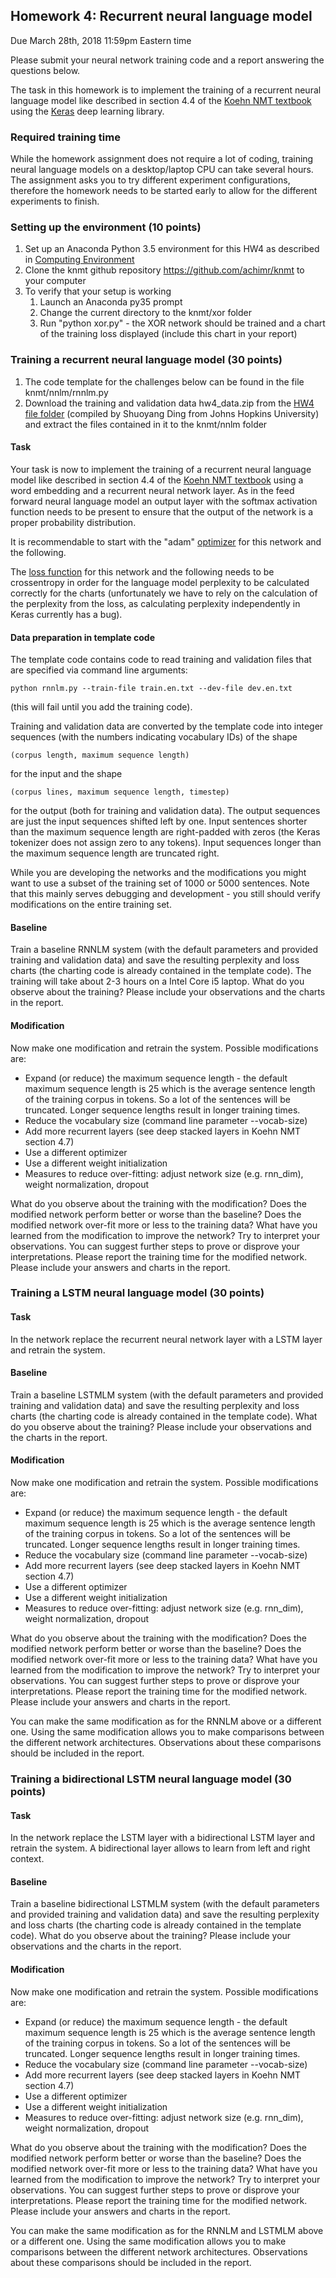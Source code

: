 Homework 4: Recurrent neural language model
-------------------------------------------

Due March 28th, 2018 11:59pm Eastern time

Please submit your neural network training code and a report answering
the questions below.

The task in this homework is to implement the training of a recurrent
neural language model like described in section 4.4 of the [Koehn NMT
textbook](http://mt-class.org/jhu/assets/nmt-book.pdf) using the
[Keras](https://keras.io/) deep learning library.

### Required training time

While the homework assignment does not require a lot of coding, training
neural language models on a desktop/laptop CPU can take several hours.
The assignment asks you to try different experiment configurations,
therefore the homework needs to be started early to allow for the
different experiments to finish.

### Setting up the environment (10 points)

1.  Set up an Anaconda Python 3.5 environment for this HW4 as described
    in [Computing
    Environment](https://georgetown.instructure.com/courses/56464/pages/computing-environment)
2.  Clone the knmt github repository <https://github.com/achimr/knmt> to
    your computer
3.  To verify that your setup is working
    1.  Launch an Anaconda py35 prompt
    2.  Change the current directory to the knmt/xor folder
    3.  Run \"python xor.py\" - the XOR network should be trained and a
        chart of the training loss displayed (include this chart in your
        report)

### Training a recurrent neural language model (30 points)

1.  The code template for the challenges below can be found in the file
    knmt/nnlm/rnnlm.py
2.  Download the training and validation data hw4\_data.zip from the
    [HW4 file
    folder](https://georgetown.instructure.com/courses/56464/files/folder/homework/hw4)
    (compiled by Shuoyang Ding from Johns Hopkins University) and
    extract the files contained in it to the knmt/nnlm folder

#### Task

Your task is now to implement the training of a recurrent neural
language model like described in section 4.4 of the [Koehn NMT
textbook](http://mt-class.org/jhu/assets/nmt-book.pdf) using a word
embedding and a recurrent neural network layer. As in the feed forward
neural language model an output layer with the softmax activation
function needs to be present to ensure that the output of the network is
a proper probability distribution.

It is recommendable to start with the \"adam\"
[optimizer](https://keras.io/optimizers/) for this network and the
following.

The [loss function](https://keras.io/losses/) for this network and the
following needs to be crossentropy in order for the language model
perplexity to be calculated correctly for the charts (unfortunately we
have to rely on the calculation of the perplexity from the loss, as
calculating perplexity independently in Keras currently has a bug).

#### Data preparation in template code

The template code contains code to read training and validation files
that are specified via command line arguments:

``` {style="padding-left: 30px;"}
python rnnlm.py --train-file train.en.txt --dev-file dev.en.txt
```

(this will fail until you add the training code).

Training and validation data are converted by the template code into
integer sequences (with the numbers indicating vocabulary IDs) of the
shape

    (corpus length, maximum sequence length)

for the input and the shape

    (corpus lines, maximum sequence length, timestep)

for the output (both for training and validation data). The output
sequences are just the input sequences shifted left by one. Input
sentences shorter than the maximum sequence length are right-padded with
zeros (the Keras tokenizer does not assign zero to any tokens). Input
sequences longer than the maximum sequence length are truncated right.

While you are developing the networks and the modifications you might
want to use a subset of the training set of 1000 or 5000 sentences. Note
that this mainly serves debugging and development - you still should
verify modifications on the entire training set.

#### Baseline

Train a baseline RNNLM system (with the default parameters and provided
training and validation data) and save the resulting perplexity and loss
charts (the charting code is already contained in the template code).
The training will take about 2-3 hours on a Intel Core i5 laptop. What
do you observe about the training? Please include your observations and
the charts in the report.

#### Modification

Now make one modification and retrain the system. Possible modifications
are:

-   Expand (or reduce) the maximum sequence length - the default maximum
    sequence length is 25 which is the average sentence length of the
    training corpus in tokens. So a lot of the sentences will be
    truncated. Longer sequence lengths result in longer training times.
-   Reduce the vocabulary size (command line parameter \--vocab-size)
-   Add more recurrent layers (see deep stacked layers in Koehn NMT
    section 4.7)
-   Use a different optimizer
-   Use a different weight initialization
-   Measures to reduce over-fitting: adjust network size (e.g.
    rnn\_dim), weight normalization, dropout

What do you observe about the training with the modification? Does the
modified network perform better or worse than the baseline? Does the
modified network over-fit more or less to the training data? What have
you learned from the modification to improve the network? Try to
interpret your observations. You can suggest further steps to prove or
disprove your interpretations. Please report the training time for the
modified network. Please include your answers and charts in the report.

### Training a LSTM neural language model (30 points)

#### Task

In the network replace the recurrent neural network layer with a LSTM
layer and retrain the system.

#### Baseline

Train a baseline LSTMLM system (with the default parameters and provided
training and validation data) and save the resulting perplexity and loss
charts (the charting code is already contained in the template code).
What do you observe about the training? Please include your observations
and the charts in the report.

#### Modification

Now make one modification and retrain the system. Possible modifications
are:

-   Expand (or reduce) the maximum sequence length - the default maximum
    sequence length is 25 which is the average sentence length of the
    training corpus in tokens. So a lot of the sentences will be
    truncated. Longer sequence lengths result in longer training times.
-   Reduce the vocabulary size (command line parameter \--vocab-size)
-   Add more recurrent layers (see deep stacked layers in Koehn NMT
    section 4.7)
-   Use a different optimizer
-   Use a different weight initialization
-   Measures to reduce over-fitting: adjust network size (e.g.
    rnn\_dim), weight normalization, dropout

What do you observe about the training with the modification? Does the
modified network perform better or worse than the baseline? Does the
modified network over-fit more or less to the training data? What have
you learned from the modification to improve the network? Try to
interpret your observations. You can suggest further steps to prove or
disprove your interpretations. Please report the training time for the
modified network. Please include your answers and charts in the report.

You can make the same modification as for the RNNLM above or a different
one. Using the same modification allows you to make comparisons between
the different network architectures. Observations about these
comparisons should be included in the report.

### Training a bidirectional LSTM neural language model (30 points)

#### Task

In the network replace the LSTM layer with a bidirectional LSTM layer
and retrain the system. A bidirectional layer allows to learn from left
and right context.

#### Baseline

Train a baseline bidirectional LSTMLM system (with the default
parameters and provided training and validation data) and save the
resulting perplexity and loss charts (the charting code is already
contained in the template code). What do you observe about the training?
Please include your observations and the charts in the report.

#### Modification

Now make one modification and retrain the system. Possible modifications
are:

-   Expand (or reduce) the maximum sequence length - the default maximum
    sequence length is 25 which is the average sentence length of the
    training corpus in tokens. So a lot of the sentences will be
    truncated. Longer sequence lengths result in longer training times.
-   Reduce the vocabulary size (command line parameter \--vocab-size)
-   Add more recurrent layers (see deep stacked layers in Koehn NMT
    section 4.7)
-   Use a different optimizer
-   Use a different weight initialization
-   Measures to reduce over-fitting: adjust network size (e.g.
    rnn\_dim), weight normalization, dropout

What do you observe about the training with the modification? Does the
modified network perform better or worse than the baseline? Does the
modified network over-fit more or less to the training data? What have
you learned from the modification to improve the network? Try to
interpret your observations. You can suggest further steps to prove or
disprove your interpretations. Please report the training time for the
modified network. Please include your answers and charts in the report.

You can make the same modification as for the RNNLM and LSTMLM above or
a different one. Using the same modification allows you to make
comparisons between the different network architectures. Observations
about these comparisons should be included in the report.
